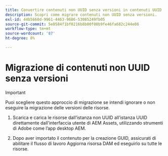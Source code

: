 ```yaml
---
title: Convertire contenuti non UUID senza versioni in contenuti UUID
description: Scopri come migrare contenuti non UUID senza versioni.
exl-id: 44b5660d-9961-4463-9686-53085249fb05
source-git-commit: 5e0584f1bf0216b8b00f00b9fe46fa682c244e08
workflow-type: tm+mt
source-wordcount: '87'
ht-degree: 0%

---
```


# Migrazione di contenuti non UUID senza versioni

>[!IMPORTANT]
>
> Puoi scegliere questo approccio di migrazione se intendi ignorare o non eseguire la migrazione delle versioni delle risorse.


1. Scarica e carica le risorse dall’istanza non UUID all’istanza UUID direttamente dall’interfaccia utente di AEM Assets, utilizzando strumenti di Adobe come l’app desktop AEM.

1. Dopo aver importato il contenuto per la creazione GUID, assicurati di abilitare il flusso di lavoro Aggiorna risorsa DAM ed eseguirlo su tutte le risorse.
